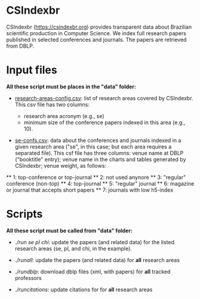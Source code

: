 # CSIndexbr

CSIndexbr (https://csindexbr.org) provides transparent data about Brazilian scientific production in Computer Science. We index full research papers published in selected conferences and journals. The papers are retrieved from DBLP.

# Input files

**All these script must be places in the "data" folder:**

* [research-areas-config.csv](https://github.com/aserg-ufmg/CSIndex/blob/master/data/research-areas-config.csv): list of   research areas covered by CSIndexbr. This csv file has two columns: 
  * research area acronym (e.g., se)
  * minimum size of the conference papers indexed in this area (e.g., 10).

* [se-confs.csv](https://github.com/aserg-ufmg/CSIndex/blob/master/data/se-confs.csv): data about the conferences and journals indexed in a given research area ("se", in this case; but each area requires a separated file). This csf file has three columns: venue name at DBLP ("booktitle" entry); venue name in the charts and tables generated by CSIndexbr; venue weight, as follows:

** 1: top-conference or top-journal
** 2: not used anynore
** 3: "regular" conference (non-top)
** 4: top-journal
** 5: "regular" journal
** 6: magazine or journal that accepts short papers
** 7: journals with low h5-index

# Scripts 

**All these script must be called from "data" folder:**

* *./run se pl chi*: update the papers (and related data) for the listed research areas (se, pl, and chi, in the example). 

* *./runall*: update the papers (and related data) for **all** research areas

* *./rundblp*: download dblp files (xml, with papers) for **all** tracked professors

* *./runcitations*: update citations for for **all** research areas
